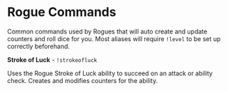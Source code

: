 # Rogue Commands

Common commands used by Rogues that will auto create and update counters and roll dice for you.
Most aliases will require `!level` to be set up correctly beforehand.

**Stroke of Luck** - `!strokeofluck`

Uses the Rogue Stroke of Luck ability to succeed on an attack or ability check. Creates and modifies counters for the ability.
